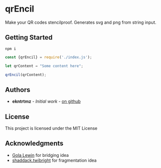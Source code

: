 # qrEncil

Make your QR codes stencilproof. Generates svg and png from string input.

## Getting Started

```
npm i
```

```javascript
const {qrEncil} = require('./index.js');

let qrContent = "Some content here";

qrEncil(qrContent);
```
## Authors

* **ekntrtmz** - *Initial work* - [on github](https://github.com/ekntrtmz)


## License

This project is licensed under the MIT License

## Acknowledgments

* [Gola Lewin](https://github.com/golanlevin) for bridging idea
* [shaddack.twibright](http://www.shaddack.twibright.com/projects/) for fragmentation idea
